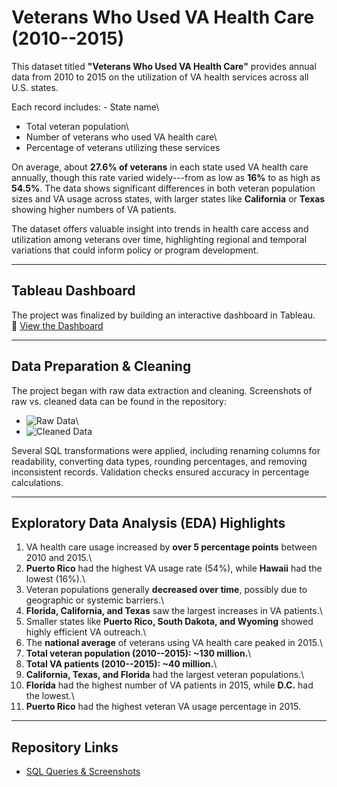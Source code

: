 # Veterans Who Used VA Health Care (2010--2015)

This dataset titled **"Veterans Who Used VA Health Care"** provides
annual data from 2010 to 2015 on the utilization of VA health services
across all U.S. states.

Each record includes: - State name\
- Total veteran population\
- Number of veterans who used VA health care\
- Percentage of veterans utilizing these services

On average, about **27.6% of veterans** in each state used VA health
care annually, though this rate varied widely---from as low as **16%**
to as high as **54.5%**. The data shows significant differences in both
veteran population sizes and VA usage across states, with larger states
like **California** or **Texas** showing higher numbers of VA patients.

The dataset offers valuable insight into trends in health care access
and utilization among veterans over time, highlighting regional and
temporal variations that could inform policy or program development.

------------------------------------------------------------------------

## Tableau Dashboard

The project was finalized by building an interactive dashboard in
Tableau.\
🔗 [View the
Dashboard](https://public.tableau.com/app/profile/elliott.earley/viz/Veterans_Data_Project/Dashboard1)

------------------------------------------------------------------------

## Data Preparation & Cleaning

The project began with raw data extraction and cleaning. Screenshots of
raw vs. cleaned data can be found in the repository:

-   ![Raw
    Data](https://github.com/curlyeje/Elliott_Portfolio/blob/9b0a6767c32628a03dfaa4902811d72a69ea188b/Veterans%20Data%20SQL%20Project/Raw%20Data.png)\
-   ![Cleaned
    Data](https://github.com/curlyeje/Elliott_Portfolio/blob/3017d5c919a54fac20fcbc274e6fef5d448fff5a/Veterans%20Data%20SQL%20Project/Cleaned%20Data.png "fig:")

Several SQL transformations were applied, including renaming columns for
readability, converting data types, rounding percentages, and removing
inconsistent records. Validation checks ensured accuracy in percentage
calculations.

------------------------------------------------------------------------

## Exploratory Data Analysis (EDA) Highlights

1.  VA health care usage increased by **over 5 percentage points**
    between 2010 and 2015.\
2.  **Puerto Rico** had the highest VA usage rate (54%), while
    **Hawaii** had the lowest (16%).\
3.  Veteran populations generally **decreased over time**, possibly due
    to geographic or systemic barriers.\
4.  **Florida, California, and Texas** saw the largest increases in VA
    patients.\
5.  Smaller states like **Puerto Rico, South Dakota, and Wyoming**
    showed highly efficient VA outreach.\
6.  The **national average** of veterans using VA health care peaked in
    2015.\
7.  **Total veteran population (2010--2015): \~130 million.**\
8.  **Total VA patients (2010--2015): \~40 million.**\
9.  **California, Texas, and Florida** had the largest veteran
    populations.\
10. **Florida** had the highest number of VA patients in 2015, while
    **D.C.** had the lowest.\
11. **Puerto Rico** had the highest veteran VA usage percentage in 2015.

------------------------------------------------------------------------

## Repository Links

-   [SQL Queries &
    Screenshots](https://github.com/curlyeje/Elliott_Portfolio/tree/main/Veterans%20Data%20SQL%20Project)
